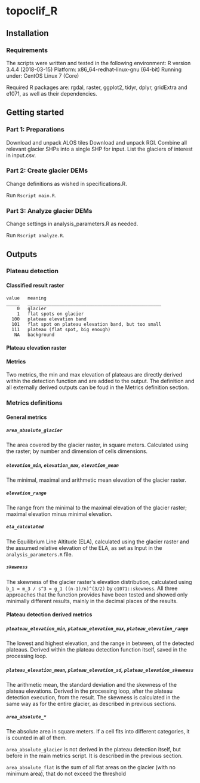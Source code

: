 # topoclif_R



## Installation


### Requirements

The scripts were written and tested in the following environment:
R version 3.4.4 (2018-03-15)
Platform: x86_64-redhat-linux-gnu (64-bit)
Running under: CentOS Linux 7 (Core)

Required R packages are: rgdal, raster, ggplot2, tidyr, dplyr, gridExtra and e1071, as well as their dependencies.



## Getting started


### Part 1: Preparations

Download and unpack ALOS tiles
Download and unpack RGI. Combine all relevant glacier SHPs into a single SHP for input.
List the glaciers of interest in input.csv.


### Part 2: Create glacier DEMs

Change definitions as wished in specifications.R.

Run `Rscript main.R`.


###  Part 3: Analyze glacier DEMs

Change settings in analysis_parameters.R as needed.

Run `Rscript analyze.R`.




## Outputs


### Plateau detection

#### Classified result raster

    value   meaning
    _____   __________________________________________________
        0   glacier
        1   flat spots on glacier
      100   plateau elevation band
      101   flat spot on plateau elevation band, but too small
      111   plateau (flat spot, big enough)
       NA   background


#### Plateau elevation raster


#### Metrics

Two metrics, the min and max elevation of plateaus are directly derived within the detection function and are added to the output. The definition and all externally derived outputs can be foud in the Metrics definition section.


### Metrics definitions


#### General metrics


##### `area_absolute_glacier`

The area covered by the glacier raster, in square meters. Calculated using the raster; by number and dimension of cells dimensions.


##### `elevation_min`, `elevation_max`, `elevation_mean`

The minimal, maximal and arithmetic mean elevation of the glacier raster.


##### `elevation_range`

The range from the minimal to the maximal elevation of the glacier raster; maximal elevation minus minimal elevation.


##### `ela_calculated`

The Equilibrium Line Altitude (ELA), calculated using the glacier raster and the assumed relative elevation of the ELA, as set as Input in the `analysis_parameters.R` file.


##### `skewness`

The skewness of the glacier raster's elevation distribution, calculated using `b_1 = m_3 / s^3 = g_1 ((n-1)/n)^(3/2)` by `e1071::skewness`. All three approaches that the function provides have been tested and showed only minimally different results, mainly in the decimal places of the results.


#### Plateau detection derived metrics

##### `pleateau_elevation_min`, `plateau_elevation_max`, `plateau_elevation_range`

The lowest and highest elevation, and the range in between, of the detected plateaus. Derived within the plateau detection function itself, saved in the processing loop.

##### `plateau_elevation_mean`, `plateau_elevation_sd`, `plateau_elevation_skewness`

The arithmetic mean, the standard deviation and the skewness of the plateau elevations. Derived in the processing loop, after the plateau detection execution, from the result. The skewness is calculated in the same way as for the entire glacier, as described in previous sections.

##### `area_absolute_*`

The absolute area in square meters. If a cell fits into different categories, it is counted in all of them.

`area_absolute_glacier` is not derived in the plateau detection itself, but before in the main metrics script. It is described in the previous section.

`area_absolute_flat` is the sum of all flat areas on the glacier (with no minimum area), that do not exceed the threshold

